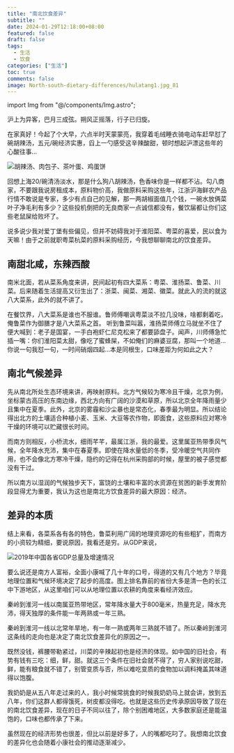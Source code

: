 ```yaml
---
title: "南北饮食差异"
subtitle: ""
date: 2024-01-29T12:18:00+08:00
featured: false
draft: false
tags:
  - 生活
  - 饮食
categories: ["生活"]
toc: true
comments: false
image: North-south-dietary-differences/hulatang1.jpg_81
---
```

import Img from "@/components/Img.astro";

沪上为异客，巴月三成弦。朔风正摇落，行子已归旋。

在家真好！今起了个大早，六点半时天蒙蒙亮，我穿着毛绒睡衣骑电动车赶早怼了碗胡辣汤，五元/碗经济实惠，舀上一勺感受这辛辣酸甜，顿时想起沪漂这些年的心酸往事...

<Img src="hulatang1.jpg" alt="胡辣汤、肉包子、茶叶蛋、鸡蛋饼" />

回想上海20/碗清汤淡水，那是什么狗八胡辣汤，色香味你是一样都不沾。勾八商家，不要跟我说房租成本，原料物价高，我做原料采购这些年，江浙沪海鲜农产品行情不敢说是专家，多少有点自己的见解，那一两胡椒面值几个钱，一碗水放俩菜叶子净毛利有多少？这些投机倒把的无良商家一点诚信都没有，餐饮届都让你们这些老鼠屎给败坏了。

说多说少我对爱丁堡有些偏见，但并不妨碍我对于淮阳菜、粤菜的喜爱，民以食为天嘛！由于之前就职粤菜杭菜的原料采购经历，今我想聊聊南北的饮食差异。

## 南甜北咸，东辣西酸

南米北面，若从菜系角度来讲，民间起初有四大菜系：粤菜、淮扬菜、鲁菜、川菜。后来随着生活提高又衍生出了：浙菜、闽菜、湘菜、徽菜。就此入的流的就这八大菜系，此外的就不讲了。

在餐饮界，八大菜系是谁也不服谁。鲁师傅嘲讽粤菜淡不拉几没味，啥都剩着吃，俺鲁菜作为御膳才是八大菜系之首。
听到鲁菜叫嚣，淮扬菜师傅立马就坐不住了便大喊到：老子是国宴，一手白袍虾仁尼克松来了都要舔盘子。闻声，川师傅急忙插一嘴：你们淮阳菜太甜，像吃了蜜蜂屎，不如俺们的麻婆豆腐，那叫一个地道...你说一句我怼一句，一时间硝烟四起...本是同根生，口味差距为何如此之大？

## 南北气候差异

先从南北所处生态环境来讲，再映射原料。北方气候较为寒冷且干燥，北京为例，坐标蒙古高压的东南边缘，西北方向有广阔的沙漠和草原，所以北京全年降雨量少且集中在夏季。此外，北京的雾霾和沙尘暴也是常态化，春季最为明显。所以结论得出北方的土壤适合种植小麦、玉米、大豆等农作物，即面食，这些原料应对寒冷干燥的环境可以贮藏很长时间。

而南方则相反，小桥流水，细雨芊芊，最属江浙，我的最爱。这里属亚热带季风气候，全年降水充沛，集中在春夏季。即使在降水量低的冬季，受冷暖空气共同作用，也不会像北方寒冷干燥，隐约的记得在杭州采购部的时候，屋里的被子感觉都没有干过。

所以南方以湿润的气候独步天下，富饶的土壤和丰富的水资源在贫困的新手发育阶段显得尤为重要，我认为这也是南北方饮食差异的最大原因：经济。

## 差异的本质

结上来看，各菜系各有各的特色，鲁菜利用广阔的地理资源吃的有些粗犷，而南方的小资较为精细，要说原因，我看还是穷。从GDP来说，

<Img src="bnanbeigdp.jpg" alt="2019年中国各省GDP总量及增速情况" exif={false} />

要么说还是南方人富裕，全面小康喊了几十年的口号，得道的又有几个地方？毕竟地理位置和气候环境决定了起步的高度。图上排名靠前的省份大多是清一色的长江中下游地区，从这里咱们可以从地理位置以农耕的角度来看经济效应。

秦岭到淮河一线以南属亚热带地区，常年降水量大于800毫米，热量充足，降水充沛，得天独厚的条件能一年两熟或一年三熟。

秦岭到淮河一线以北常年旱地，有一年一熟或两年三熟就不错了。所以秦岭到淮河这条线的走向也是决定了南北饮食差异化的原因之一。

既然没钱，裤腰带勒紧过，川菜的辛辣起初也是经济的体现。如中国的旧社会，有势有钱有三吃：细，鲜，甜。就这三个条件在旧社会就不得了，穷人家别说吃甜，鲜，能有粮食就不错了，别管变质与否，所以难吃变质的食物加以调料掩盖其味道得以饱腹。

我奶奶是从五八年走过来的人，我小时候常挑食的时候我奶奶马上就会讲，放到五八年，你们这群人都得饿死，树皮都没得吃。也就是这些历史传承原因导致了现在的南北饮食差异，现在的日子不同以往了，除个别困难地区，大多数家庭还是能温饱的，口味也都传承了下来。

虽然现在的经济形势也很差，但比以前是好多了，人的嘴都吃叼了。我想南北饮食的差异化也会随着小康社会的推动逐渐减少。